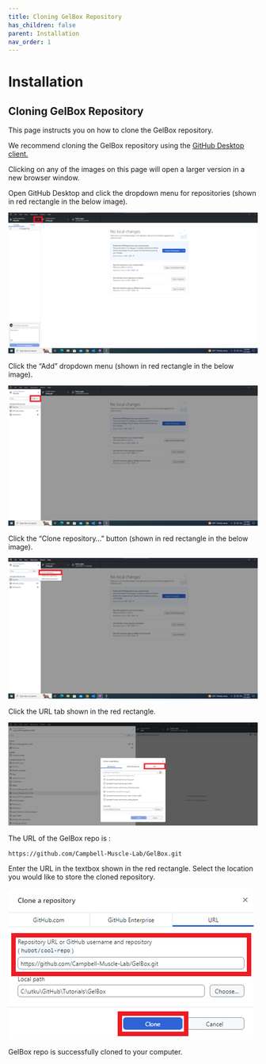 ```yaml
---
title: Cloning GelBox Repository
has_children: false
parent: Installation
nav_order: 1
---
```


# Installation

## Cloning GelBox Repository

This page instructs you on how to clone the GelBox repository.

We recommend cloning the GelBox repository using the [GitHub Desktop client.](https://desktop.github.com/)

Clicking on any of the images on this page will open a larger version in a new browser window.

Open GitHub Desktop and click the dropdown menu for repositories (shown in red rectangle in the below image).

<a href="media/github_desktop.png" target="_blank">![Github desktop](media/github_desktop.png)</a>

Click the “Add” dropdown menu (shown in red rectangle in the below image).

<a href="media/github_desktop_expanded.png" target="_blank">![Github desktop expanded](media/github_desktop_expanded.png)</a>

Click the “Clone repository…” button (shown in red rectangle in the below image).

<a href="media/clone_repo.png" target="_blank">![Clone repos](media/clone_repo.png)</a>

Click the URL tab shown in the red rectangle.

<a href="media/all_repos.png" target="_blank">![All repos](media/all_repos.png)</a>

The URL of the GelBox repo is :
```
https://github.com/Campbell-Muscle-Lab/GelBox.git
```
Enter the URL in the textbox shown in the red rectangle. Select the location you would like to store the cloned repository.

<a href="media/gel_box_fitter_repo.png" target="_blank">![Gel band fitter repo](media/gel_box_fitter_repo.png)</a>

GelBox repo is successfully cloned to your computer.